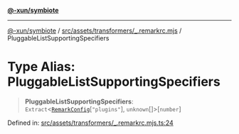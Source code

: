 [**@-xun/symbiote**](../../../../../README.md)

***

[@-xun/symbiote](../../../../../README.md) / [src/assets/transformers/\_.remarkrc.mjs](../README.md) / PluggableListSupportingSpecifiers

# Type Alias: PluggableListSupportingSpecifiers

> **PluggableListSupportingSpecifiers**: `Extract`\<[`RemarkConfig`](RemarkConfig.md)\[`"plugins"`\], `unknown`[]\>\[`number`\]

Defined in: [src/assets/transformers/\_.remarkrc.mjs.ts:24](https://github.com/Xunnamius/symbiote/blob/a116b07afe112308bfdfdf94cf09246be76165ef/src/assets/transformers/_.remarkrc.mjs.ts#L24)
